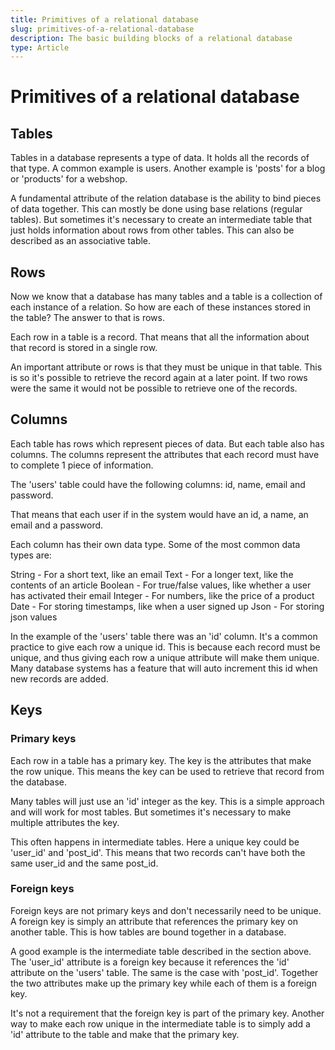 ```yaml
---
title: Primitives of a relational database
slug: primitives-of-a-relational-database
description: The basic building blocks of a relational database
type: Article
---
```


# Primitives of a relational database

## Tables

Tables in a database represents a type of data. It holds all the records of that type. A common example is users. Another example is 'posts' for a blog or 'products' for a webshop.

A fundamental attribute of the relation database is the ability to bind pieces of data together. This can mostly be done using base relations (regular tables). But sometimes it's necessary to create an intermediate table that just holds information about rows from other tables. This can also be described as an associative table.

## Rows

Now we know that a database has many tables and a table is a collection of each instance of a relation. So how are each of these instances stored in the table? The answer to that is rows.

Each row in a table is a record. That means that all the information about that record is stored in a single row.

An important attribute or rows is that they must be unique in that table. This is so it's possible to retrieve the record again at a later point. If two rows were the same it would not be possible to retrieve one of the records.

## Columns

Each table has rows which represent pieces of data. But each table also has columns. The columns represent the attributes that each record must have to complete 1 piece of information.

The 'users' table could have the following columns: id, name, email and password.

That means that each user if in the system would have an id, a name, an email and a password.

Each column has their own data type. Some of the most common data types are:

String - For a short text, like an email
Text - For a longer text, like the contents of an article
Boolean - For true/false values, like whether a user has activated their email
Integer - For numbers, like the price of a product
Date - For storing timestamps, like when a user signed up
Json - For storing json values

In the example of the 'users' table there was an 'id' column. It's a common practice to give each row a unique id. This is because each record must be unique, and thus giving each row a unique attribute will make them unique.
Many database systems has a feature that will auto increment this id when new records are added.

## Keys

### Primary keys

Each row in a table has a primary key. The key is the attributes that make the row unique. This means the key can be used to retrieve that record from the database.

Many tables will just use an 'id' integer as the key. This is a simple approach and will work for most tables. But sometimes it's necessary to make multiple attributes the key.

This often happens in intermediate tables. Here a unique key could be 'user_id' and 'post_id'. This means that two records can't have both the same user_id and the same post_id.

### Foreign keys

Foreign keys are not primary keys and don't necessarily need to be unique. A foreign key is simply an attribute that references the primary key on another table. This is how tables are bound together in a database.

A good example is the intermediate table described in the section above. The 'user_id' attribute is a foreign key because it references the 'id' attribute on the 'users' table. The same is the case with 'post_id'. Together the two attributes make up the primary key while each of them is a foreign key.

It's not a requirement that the foreign key is part of the primary key. Another way to make each row unique in the intermediate table is to simply add a 'id' attribute to the table and make that the primary key.
